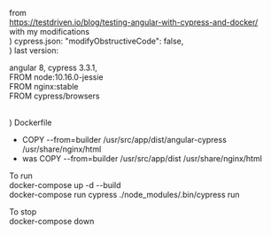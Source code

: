 from  
https://testdriven.io/blog/testing-angular-with-cypress-and-docker/  
with my modifications  
) cypress.json: "modifyObstructiveCode": false,  
) last version:  
    <p>angular 8,
       cypress 3.3.1,  
       FROM node:10.16.0-jessie  
       FROM nginx:stable  
       FROM cypress/browsers</p>  
) Dockerfile  
   * COPY --from=builder /usr/src/app/dist/angular-cypress /usr/share/nginx/html  
   * was COPY --from=builder /usr/src/app/dist /usr/share/nginx/html  



To run   
docker-compose up -d --build  
docker-compose run cypress ./node_modules/.bin/cypress run  

To stop  
docker-compose down  